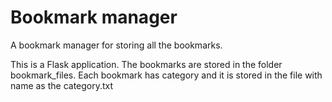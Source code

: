 # Bookmark manager
A bookmark manager for storing all the bookmarks.

This is a Flask application. The bookmarks are stored in the folder bookmark_files.
Each bookmark has category and it is stored in the file with name as the category.txt
